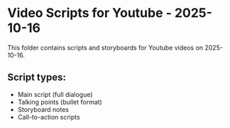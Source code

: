 # Video Scripts for Youtube - 2025-10-16

This folder contains scripts and storyboards for Youtube videos on 2025-10-16.

## Script types:
- Main script (full dialogue)
- Talking points (bullet format)
- Storyboard notes
- Call-to-action scripts
